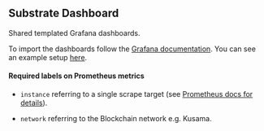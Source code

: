 ## Substrate Dashboard

Shared templated Grafana dashboards.

To import the dashboards follow the [Grafana
documentation](https://grafana.com/docs/grafana/latest/reference/export_import/).
You can see an example setup [here](https://github.com/paritytech/substrate/tree/master/.maintain/sentry-node).

#### Required labels on Prometheus metrics

- `instance` referring to a single scrape target (see [Prometheus docs for
  details](https://prometheus.io/docs/concepts/jobs_instances/)).

- `network` referring to the Blockchain network e.g. Kusama.
